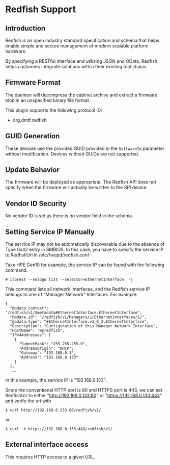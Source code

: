 Redfish Support
===============

Introduction
------------

Redfish is an open industry standard specification and schema that helps enable
simple and secure management of modern scalable platform hardware.

By specifying a RESTful interface and utilizing JSON and OData, Redfish helps
customers integrate solutions within their existing tool chains.

Firmware Format
---------------

The daemon will decompress the cabinet archive and extract a firmware blob in
an unspecified binary file format.

This plugin supports the following protocol ID:

 * org.dmtf.redfish

GUID Generation
---------------

These devices use the provided GUID provided in the `SoftwareId` parameter
without modification. Devices without GUIDs are not supported.

Update Behavior
---------------

The firmware will be deployed as appropriate. The Redfish API does not specify
when the firmware will actually be written to the SPI device.

Vendor ID Security
------------------

No vendor ID is set as there is no vendor field in the schema.

Setting Service IP Manually
---------------------------

The service IP may not be automatically discoverable due to the absence of
Type 0x42 entry in SMBIOS. In this case, you have to specify the service IP
to RedfishUri in /etc/fwupd/redfish.conf

Take HPE Gen10 for example, the service IP can be found with the following
command:

    # ilorest --nologo list --selector=EthernetInterface. -j

This command lists all network interfaces, and the Redfish service IP belongs
to one of "Manager Network" Interfaces. For example:

    {
      "@odata.context": "/redfish/v1/$metadata#EthernetInterface.EthernetInterface",
      "@odata.id": "/redfish/v1/Managers/1/EthernetInterfaces/1/",
      "@odata.type": "#EthernetInterface.v1_0_3.EthernetInterface",
      "Description": "Configuration of this Manager Network Interface",
      "HostName": "myredfish",
      "IPv4Addresses": [
        {
          "SubnetMask": "255.255.255.0",
          "AddressOrigin": "DHCP",
          "Gateway": "192.168.0.1",
          "Address": "192.168.0.133"
        }
      ],
      ...

In this example, the service IP is "192.168.0.133".

Since the conventional HTTP port is 80 and HTTPS port is 443, we can set
RedfishUri to either "http://192.168.0.133:80" or "https://192.168.0.133:443"
and verify the uri with

    $ curl http://192.168.0.133:80/redfish/v1/

or

    $ curl -k https://192.168.0.133:443/redfish/v1/

External interface access
-------------------------
This requires HTTP access to a given URL.
